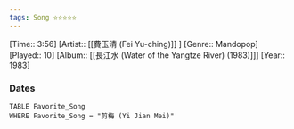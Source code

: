 ```yaml
---
tags: Song ⭐⭐⭐⭐⭐ 
---
```

[Time:: 3:56]
[Artist:: [[費玉清 (Fei Yu-ching)]] ]
[Genre:: Mandopop]
[Played:: 10]
[Album:: [[長江水 (Water of the Yangtze River) (1983)]]]
[Year:: 1983]
### Dates
````dataview
TABLE Favorite_Song
WHERE Favorite_Song = "剪梅 (Yi Jian Mei)"
````